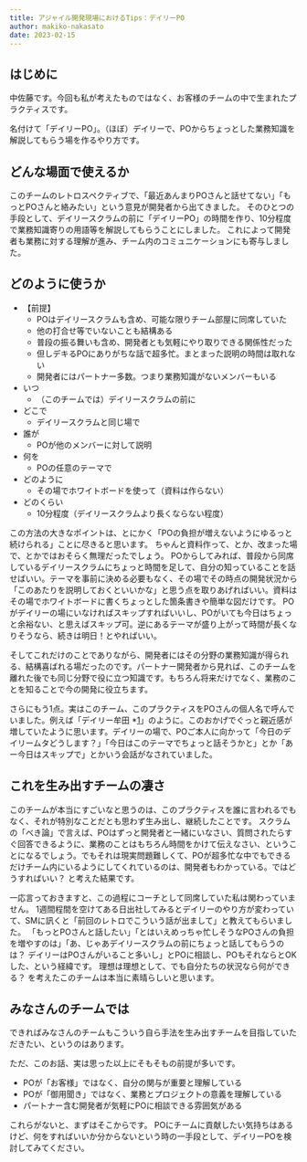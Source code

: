 ```yaml
---
title: アジャイル開発現場におけるTips：デイリーPO
author: makiko-nakasato
date: 2023-02-15
---
```


## はじめに

中佐藤です。今回も私が考えたものではなく、お客様のチームの中で生まれたプラクティスです。

名付けて「デイリーPO」。（ほぼ）デイリーで、POからちょっとした業務知識を解説してもらう場を作るやり方です。

## どんな場面で使えるか

このチームのレトロスペクティブで、「最近あんまりPOさんと話せてない」「もっとPOさんと絡みたい」という意見が開発者から出てきました。
そのひとつの手段として、デイリースクラムの前に「デイリーPO」の時間を作り、10分程度で業務知識寄りの用語等を解説してもらうことにしました。
これによって開発者も業務に対する理解が進み、チーム内のコミュニケーションにも寄与しました。

## どのように使うか

- 【前提】
	- POはデイリースクラムも含め、可能な限りチーム部屋に同席していた
	- 他の打合せ等でいないことも結構ある
	- 普段の振る舞いも含め、開発者とも気軽にやり取りできる関係性だった
	- 但しデキるPOにありがちな話で超多忙。まとまった説明の時間は取れない
	- 開発者にはパートナー多数。つまり業務知識がないメンバーもいる
- いつ
	- （このチームでは）デイリースクラムの前に
- どこで
	- デイリースクラムと同じ場で
- 誰が
	- POが他のメンバーに対して説明
- 何を
	- POの任意のテーマで
- どのように
	- その場でホワイトボードを使って（資料は作らない）
- どのくらい
	- 10分程度（デイリースクラムより長くならない程度）

この方法の大きなポイントは、とにかく「POの負担が増えないようにゆるっと続けられる」ことに尽きると思います。
ちゃんと資料作って、とか、改まった場で、とかではおそらく無理だったでしょう。
POからしてみれば、普段から同席しているデイリースクラムにちょっと時間を足して、自分の知っていることを話せばいい。テーマを事前に決める必要もなく、その場でその時点の開発状況から「このあたりを説明しておくといいかな」と思う点を取りあげればいい。資料はその場でホワイトボードに書くちょっとした箇条書きや簡単な図だけです。
POがデイリーの場にいなければスキップすればいいし、POがいても今日はちょっと余裕ない、と思えばスキップ可。逆にあるテーマが盛り上がって時間が長くなりそうなら、続きは明日！とやればいい。

そしてこれだけのことでありながら、開発者にはその分野の業務知識が得られる、結構喜ばれる場だったのです。パートナー開発者から見れば、このチームを離れた後でも同じ分野で役に立つ知識です。もちろん将来だけでなく、業務のことを知ることで今の開発に役立ちます。

さらにもう1点。実はこのチーム、このプラクティスをPOさんの個人名で呼んでいました。例えば「デイリー牟田 *[1]」のように。このおかげでぐっと親近感が増していたように思います。デイリーの場で、POご本人に向かって「今日のデイリームタどうします？」「今日はこのテーマでちょっと話そうかと」とか「あー今日はスキップで」とかいう会話がなされていました。

## これを生み出すチームの凄さ

このチームが本当にすごいなと思うのは、このプラクティスを誰に言われるでもなく、それが特別なことだとも思わず生み出し、継続したことです。
スクラムの「べき論」で言えば、POはずっと開発者と一緒にいなさい、質問されたらすぐ回答できるように、業務のことはもちろん時間をかけて伝えなさい、ということになるでしょう。でもそれは現実問題難しくて、POが超多忙な中でもできるだけチーム内にいるようにしてくれているのは、開発者もわかっている。ではどうすればいい？ と考えた結果です。

一応言っておきますと、この過程にコーチとして同席していた私は関わっていません。
1週間程間を空けてある日出社してみるとデイリーのやり方が変わっていて、SMに訊くと「前回のレトロでこういう話が出まして」と教えてもらいました。
「もっとPOさんと話したい」「とはいえめっちゃ忙しそうなPOさんの負担を増やすのは」「あ、じゃあデイリースクラムの前にちょっと話してもらうのは？ デイリーはPOさんがいること多いし」とPOに相談し、POもそれならとOKした、という経緯です。
理想は理想として、でも自分たちの状況なら何ができる？ を考えたこのチームは本当に素晴らしいと思います。

## みなさんのチームでは

できればみなさんのチームもこういう自ら手法を生み出すチームを目指していただきたい、というのはあります。

ただ、このお話、実は思った以上にそもそもの前提が多いです。
- POが「お客様」ではなく、自分の関与が重要と理解している
- POが「御用聞き」ではなく、業務とプロジェクトの意義を理解している
- パートナー含む開発者が気軽にPOに相談できる雰囲気がある

これらがないと、まずはそこからです。
POにチームに貢献したい気持ちはあるけど、何をすればいいか分からないという時の一手段として、デイリーPOを検討してみてください。

[1]:https://developer.mamezou-tech.com/blogs/2022/06/30/remote-env001/